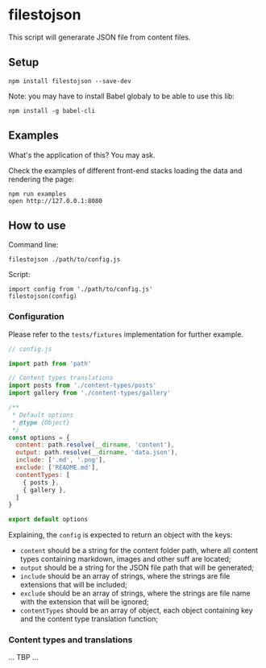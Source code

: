 # filestojson

This script will generarate JSON file from content files.

## Setup

```
npm install filestojson --save-dev
```

Note: you may have to install Babel globaly to be able to use this lib:

```
npm install -g babel-cli
```

## Examples

What's the application of this? You may ask.

Check the examples of different front-end stacks loading the data and rendering the page:

```
npm run examples
open http://127.0.0.1:8080
```

## How to use

Command line:

```
filestojson ./path/to/config.js
```

Script:

```
import config from './path/to/config.js'
filestojson(config)
```

### Configuration

Please refer to the `tests/fixtures` implementation for further example.

```js
// config.js

import path from 'path'

// Content types translations
import posts from './content-types/posts'
import gallery from './content-types/gallery'

/**
 * Default options
 * @type {Object}
 */
const options = {
  content: path.resolve(__dirname, 'content'),
  output: path.resolve(__dirname, 'data.json'),
  include: ['.md', '.png'],
  exclude: ['README.md'],
  contentTypes: [
  	{ posts },
  	{ gallery },
  ]
}

export default options
```

Explaining, the `config` is expected to return an object with the keys:

- `content` should be a string for the content folder path, where all content types containing markdown, images and other suff are located;
- `output` should be a string for the JSON file path that will be generated;
- `include` should be an array of strings, where the strings are file extensions that will be included;
- `exclude` should be an array of strings, where the strings are file name with the extension that will be ignored;
- `contentTypes` should be an array of object, each object containing key and the content type translation function;

### Content types and translations

... TBP ...
